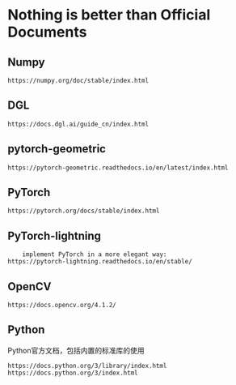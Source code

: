 # Nothing is better than Official Documents
## Numpy

    https://numpy.org/doc/stable/index.html

## DGL
  
    https://docs.dgl.ai/guide_cn/index.html
    
## pytorch-geometric
    https://pytorch-geometric.readthedocs.io/en/latest/index.html
    
## PyTorch
    https://pytorch.org/docs/stable/index.html
## PyTorch-lightning
        implement PyTorch in a more elegant way:
    https://pytorch-lightning.readthedocs.io/en/stable/
## OpenCV
    https://docs.opencv.org/4.1.2/

## Python
Python官方文档，包括内置的标准库的使用
  
    https://docs.python.org/3/library/index.html
    https://docs.python.org/3/index.html
    
